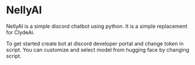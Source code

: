 # NellyAI
NellyAI is a simple discord chatbot using python. It is a simple replacement for ClydeAi.

To get started create bot at discord developer portal and change token in script.
You can customize and select model from hugging face by changing script.
